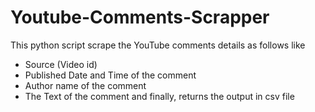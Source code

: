 # Youtube-Comments-Scrapper
This python script scrape the YouTube comments details as follows like

* Source (Video id)
* Published Date and Time of the comment
* Author name of the comment
* The Text of the comment
and finally, returns the output in csv file
